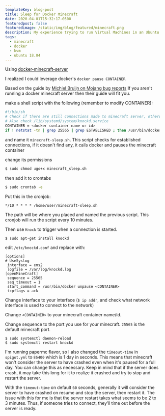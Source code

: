 ```yaml
---
templateKey: blog-post
title: Sleep for Docker Minecraft
date: 2020-04-01T15:32:17-0500
featuredpost: false
featuredimage: /static/img/blog/featured/minecraft.png
description: My experience trying to run Virtual Machines in an Ubuntu 18.04 host with Docker.
tags:
  - minecraft
  - docker
  - kvm
  - ubuntu 18.04
---
```

Using [docker-minecraft-server](https://github.com/itzg/docker-minecraft-server)

I realized I could leverage docker's `docker pause CONTAINER`

Based on the guide by [Michiel Bruijn on Mojang bug reports](https://bugs.mojang.com/browse/MC-149018?focusedCommentId=593606&page=com.atlassian.jira.plugin.system.issuetabpanels%3Acomment-tabpanel#comment-593606) If you aren't running a docker minecraft server then their guide will fit you.

make a shell script with the following (remember to modify CONTAINER):

```sh
#!/bin/sh
# Check if there are still connections made to minecraft server, otherwise PAUSE the process so that it won't take any CPU anymore.
# Also check /lib/systemd/system/knockd.service
CONTAINER = <docker container name or id>
if ! netstat -tn | grep 25565 | grep ESTABLISHED ; then /usr/bin/docker pause $CONTAINER ; fi
```

and name it `minecraft-sleep.sh`. This script checks for established connections, if it doesn't find any, it calls docker and pauses the minecraft container

change its permissions

```sh
$ sudo chmod ugo+x minecraft_sleep.sh
```

then add it to crontabs

```sh
$ sudo crontab -e
```

Put this in the cronjob:

```
*/10 * * * * /home/user/minecraft-sleep.sh
```

The path will be where you placed and named the previous script. This cronjob will run the script every 10 minutes.

Then use `Knock` to trigger when a connection is started.

```sh
$ sudo apt-get install knockd
```

edit `/etc/knockd.conf` and replace with:

```
[options]
# UseSyslog
 interface = ens2
 logfile = /var/log/knockd.log
[openMineCraft]
 sequence = 25565
 seq_timeout = 1
 start_command = /usr/bin/docker unpause <CONTAINER>
 tcpflags = ack
```

Change interface to your interface (`$ ip addr`, and check what network interface is used to connect to the network)

Change `<CONTAINER>` to your minecraft container name/id.

Change sequence to the port you use for your minecraft. `25565` is the default minecraft port.

```
$ sudo systemctl daemon-reload
$ sudo systemctl restart knockd
```

I'm running papermc flavor, so I also changed the `timeout-time` in `spigot.yml` to `86400` which is 1 day in seconds. This means that minecraft won't consider the server to have crashed even when it's paused for a full day. You can change this as necessary. Keep in mind that if the server does crash, it may take this long for it to realize it crashed and try to stop and restart the server.

With the `timeout-time` on default `60` seconds, generally it will consider the server to have crashed on resume and stop the server, then restart it. The issue with this for me is that the server restart takes what seems to be 2 to 3 minutes. Thus, if someone tries to connect, they'll time out before the server is ready.
